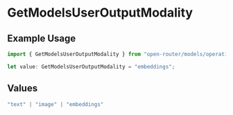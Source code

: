 # GetModelsUserOutputModality

## Example Usage

```typescript
import { GetModelsUserOutputModality } from "open-router/models/operations";

let value: GetModelsUserOutputModality = "embeddings";
```

## Values

```typescript
"text" | "image" | "embeddings"
```